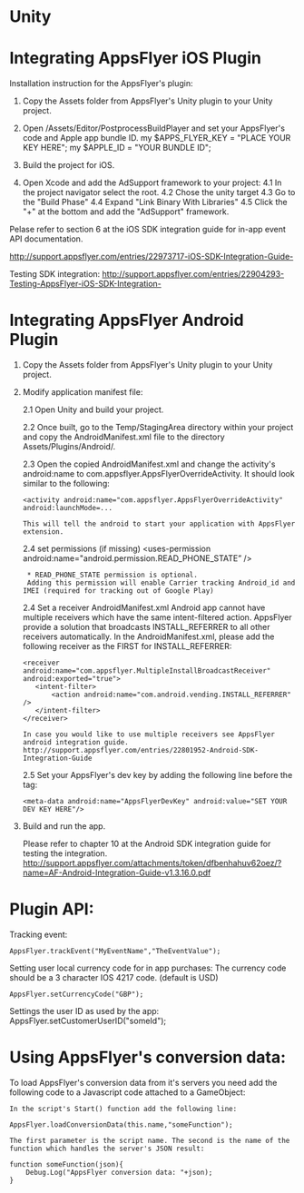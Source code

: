                                              
Unity
====================

Integrating AppsFlyer iOS Plugin
================================

Installation instruction for the AppsFlyer's plugin:

1. Copy the Assets folder from AppsFlyer's Unity plugin to your Unity project.

2. Open /Assets/Editor/PostprocessBuildPlayer and set your AppsFlyer's code and Apple app bundle ID.
 my $APPS_FLYER_KEY = "PLACE YOUR KEY HERE";
 my $APPLE_ID   = "YOUR BUNDLE ID";

3. Build the project for iOS.

4. Open Xcode and add the AdSupport framework to your project:
	4.1 In the project navigator select the root.
	4.2 Chose the unity target
	4.3 Go to the "Build Phase"
	4.4 Expand "Link Binary With Libraries"
	4.5 Click the "+" at the bottom and add the "AdSupport" framework.

Pelase refer to section 6 at the iOS SDK integration guide for in-app event API documentation.

http://support.appsflyer.com/entries/22973717-iOS-SDK-Integration-Guide-

Testing SDK integration:
http://support.appsflyer.com/entries/22904293-Testing-AppsFlyer-iOS-SDK-Integration-



Integrating AppsFlyer Android Plugin
====================================
1. Copy the Assets folder from AppsFlyer's Unity plugin to your Unity project.

2. Modify application manifest file:
   
   2.1 Open Unity and build your project.
   
   2.2 Once built, go to the Temp/StagingArea directory within your project and copy the 
       AndroidManifest.xml file to the directory Assets/Plugins/Android/.
       
   2.3 Open the copied AndroidManifest.xml and change the activity's android:name to com.appsflyer.AppsFlyerOverrideActivity. 
       It should look similar to the following:

       <activity android:name="com.appsflyer.AppsFlyerOverrideActivity" android:launchMode=...
      
       This will tell the android to start your application with AppsFlyer extension.
      
   2.4   set permissions (if missing)
        <uses-permission android:name="android.permission.INTERNET" />
        <uses-permission android:name="android.permission.ACCESS_NETWORK_STATE" />
        <uses-permission android:name="android.permission.READ_PHONE_STATE” />
        
        * READ_PHONE_STATE permission is optional. 
        Adding this permission will enable Carrier tracking Android_id and IMEI (required for tracking out of Google Play)

   2.4 Set a receiver AndroidManifest.xml
       Android app cannot have multiple receivers which have the same intent-filtered action.
       AppsFlyer provide a solution that broadcasts INSTALL_REFERRER to all other receivers automatically. 
       In the AndroidManifest.xml, please add the following receiver as the FIRST for INSTALL_REFERRER: 
       
       <receiver android:name="com.appsflyer.MultipleInstallBroadcastReceiver" android:exported="true">
          <intent-filter>
              <action android:name="com.android.vending.INSTALL_REFERRER" />
          </intent-filter>
       </receiver>
       
       In case you would like to use multiple receivers see AppsFlyer android integration guide.
       http://support.appsflyer.com/entries/22801952-Android-SDK-Integration-Guide

    2.5 Set your AppsFlyer's dev key by adding the following line before the </application> tag:
    
	   <meta-data android:name="AppsFlyerDevKey" android:value="SET YOUR DEV KEY HERE"/>
		            
3. Build and run the app. 

   Please refer to chapter 10 at the Android SDK integration guide for testing the integration.
   http://support.appsflyer.com/attachments/token/dfbenhahuv62oez/?name=AF-Android-Integration-Guide-v1.3.16.0.pdf    



Plugin API:
===========

Tracking event:

    AppsFlyer.trackEvent("MyEventName","TheEventValue");
    
Setting user local currency code for in app purchases:
	The currency code should be a 3 character IOS 4217 code. (default is USD)    

	AppsFlyer.setCurrencyCode("GBP");

Settings the user ID as used by the app:
    AppsFlyer.setCustomerUserID("someId");
    
Using AppsFlyer's conversion data:
==================================
To load AppsFlyer's conversion data from it's servers you need add the following code to a Javascript code attached to a GameObject: 

    In the script's Start() function add the following line:
    
    AppsFlyer.loadConversionData(this.name,"someFunction");

    The first parameter is the script name. The second is the name of the function which handles the server's JSON result:

	function someFunction(json){
    	Debug.Log("AppsFlyer conversion data: "+json);
	}
        
        

